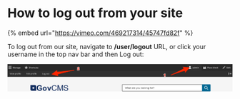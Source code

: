# How to log out from your site

{% embed url="https://vimeo.com/469217314/45747fd82f" %}

To log out from our site, navigate to **/user/logout** URL, or click your username in the top nav bar and then Log out:

![](../.gitbook/assets/6%20%282%29.png)

